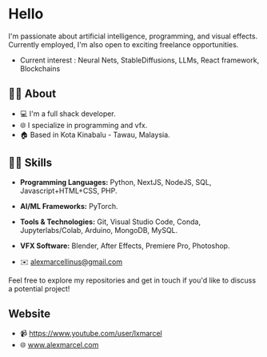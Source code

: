 # Hello 

I'm passionate about artificial intelligence, programming, and visual effects. 
Currently employed, I'm also open to exciting freelance opportunities. 
- Current interest : Neural Nets, StableDiffusions, LLMs, React framework, Blockchains

## 👨‍💻 About

- 💻 I'm a full shack developer.
- 🌐 I specialize in programming and vfx.
- 🏠 Based in Kota Kinabalu - Tawau, Malaysia.

## 🤷‍♂️ Skills

- **Programming Languages:** Python, NextJS, NodeJS, SQL, Javascript+HTML+CSS, PHP.
- **AI/ML Frameworks:** PyTorch.
- **Tools & Technologies:** Git, Visual Studio Code, Conda, Jupyterlabs/Colab, Arduino, MongoDB, MySQL.
- **VFX Software:** Blender, After Effects, Premiere Pro, Photoshop.

- ✉️ alexmarcellinus@gmail.com

Feel free to explore my repositories and get in touch if you'd like to discuss a potential project!

## Website

- 📹 https://www.youtube.com/user/lxmarcel
- 🌐 www.alexmarcel.com


